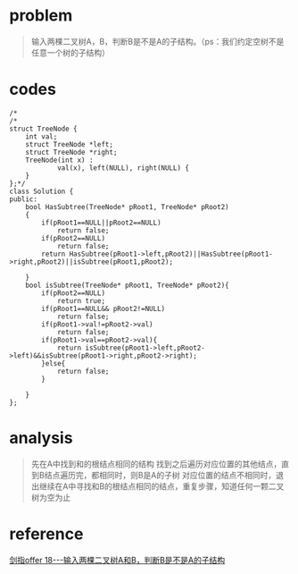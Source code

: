 # problem
>输入两棵二叉树A，B，判断B是不是A的子结构。（ps：我们约定空树不是任意一个树的子结构）

# codes
```
/*
/*
struct TreeNode {
	int val;
	struct TreeNode *left;
	struct TreeNode *right;
	TreeNode(int x) :
			val(x), left(NULL), right(NULL) {
	}
};*/
class Solution {
public:
    bool HasSubtree(TreeNode* pRoot1, TreeNode* pRoot2)
    {
        if(pRoot1==NULL||pRoot2==NULL)
            return false;
        if(pRoot2==NULL)
            return false;
        return HasSubtree(pRoot1->left,pRoot2)||HasSubtree(pRoot1->right,pRoot2)||isSubtree(pRoot1,pRoot2);
        
    }
    bool isSubtree(TreeNode* pRoot1, TreeNode* pRoot2){
        if(pRoot2==NULL)
            return true;
        if(pRoot1==NULL&& pRoot2!=NULL)
            return false;
        if(pRoot1->val!=pRoot2->val)
            return false;
        if(pRoot1->val==pRoot2->val){
            return isSubtree(pRoot1->left,pRoot2->left)&&isSubtree(pRoot1->right,pRoot2->right);
        }else{
            return false;
        }
        
    }
};

```

# analysis
>先在A中找到和的根结点相同的结构
>找到之后遍历对应位置的其他结点，直到B结点遍历完，都相同时，则B是A的子树
>对应位置的结点不相同时，退出继续在A中寻找和B的根结点相同的结点，重复步骤，知道任何一颗二叉树为空为止
# reference
[剑指offer 18---输入两棵二叉树A和B，判断B是不是A的子结构][1]

[1]: http://blog.csdn.net/weixin_36125166/article/details/75939373